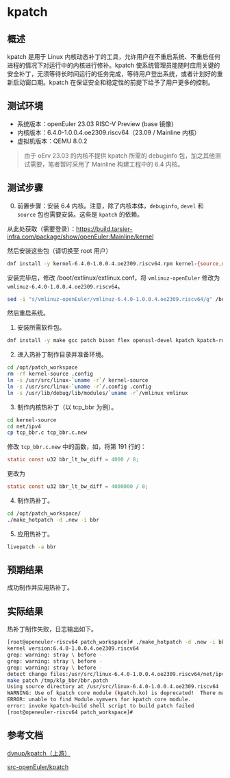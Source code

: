 # kpatch

## 概述

kpatch 是用于 Linux 内核动态补丁的工具，允许用户在不重启系统、不重启任何进程的情况下对运行中的内核进行修补。kpatch 使系统管理员能随时应用关键的安全补丁，无须等待长时间运行的任务完成，等待用户登出系统，或者计划好的重新启动窗口期。kpatch 在保证安全和稳定性的前提下给予了用户更多的控制。

## 测试环境

- 系统版本：openEuler 23.03 RISC-V Preview (base 镜像)
- 内核版本：6.4.0-1.0.0.4.oe2309.riscv64（23.09 / Mainline 内核）
- 虚拟机版本：QEMU 8.0.2

> 由于 oErv 23.03 的内核不提供 kpatch 所需的 debuginfo 包，加之其他测试需要，笔者暂时采用了 Mainline 构建工程中的 6.4 内核。

## 测试步骤

0. 前置步骤：安装 6.4 内核。注意，除了内核本体，`debuginfo`, `devel` 和 `source` 包也需要安装。这些是 `kpatch` 的依赖。

从此处获取（需要登录）：https://build.tarsier-infra.com/package/show/openEuler:Mainline/kernel

然后安装这些包（请切换至 root 用户）

```bash
dnf install -y kernel-6.4.0-1.0.0.4.oe2309.riscv64.rpm kernel-{source,debuginfo,devel}-6.4.0-1.0.0.4.oe2309.riscv64.rpm
```

安装完毕后，修改 /boot/extlinux/extlinux.conf，将 `vmlinuz-openEuler` 修改为 `vmlinuz-6.4.0-1.0.0.4.oe2309.riscv64`。

```bash
sed -i "s/vmlinuz-openEuler/vmlinuz-6.4.0-1.0.0.4.oe2309.riscv64/g" /boot/extlinux/extlinux.conf
```

然后重启系统。

1. 安装所需软件包。

```bash
dnf install -y make gcc patch bison flex openssl-devel kpatch kpatch-runtime elfutils-libelf-devel
```

2. 进入热补丁制作目录并准备环境。


```bash
cd /opt/patch_workspace
rm -rf kernel-source .config
ln -s /usr/src/linux-`uname -r`/ kernel-source
ln -s /usr/src/linux-`uname -r`/.config .config
ln -s /usr/lib/debug/lib/modules/`uname -r`/vmlinux vmlinux
```

3. 制作内核热补丁（以 tcp_bbr 为例）。

```bash
cd kernel-source
cd net/ipv4
cp tcp_bbr.c tcp_bbr.c.new
```

修改 `tcp_bbr.c.new` 中的函数，如，将第 191 行的：

```C
static const u32 bbr_lt_bw_diff = 4000 / 8;
```

更改为

```C
static const u32 bbr_lt_bw_diff = 4000000 / 8;
```

4. 制作热补丁。

```bash
cd /opt/patch_workspace/
./make_hotpatch -d .new -i bbr
```

5. 应用热补丁。

```bash
livepatch -a bbr
```

## 预期结果

成功制作并应用热补丁。

## 实际结果

热补丁制作失败，日志输出如下。

```bash
[root@openeuler-riscv64 patch_workspace]# ./make_hotpatch -d .new -i bbr
kernel version:6.4.0-1.0.0.4.oe2309.riscv64
grep: warning: stray \ before -
grep: warning: stray \ before -
grep: warning: stray \ before -
detect change files:/usr/src/linux-6.4.0-1.0.0.4.oe2309.riscv64/net/ipv4/tcp_bbr.c.new
make patch /tmp/klp_bbr/bbr.patch
Using source directory at /usr/src/linux-6.4.0-1.0.0.4.oe2309.riscv64
WARNING: Use of kpatch core module (kpatch.ko) is deprecated!  There may be bugs!
ERROR: unable to find Module.symvers for kpatch core module.
error: invoke kpatch-build shell script to build patch failed
[root@openeuler-riscv64 patch_workspace]#
```

## 参考文档

[dynup/kpatch（上游）](https://github.com/dynup/kpatch)

[src-openEuler/kpatch](https://gitee.com/src-openEuler/kpatch)